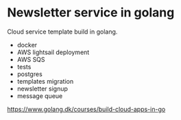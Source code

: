 # Newsletter service in golang

Cloud service template build in golang.

* docker
* AWS lightsail deployment
* AWS SQS
* tests
* postgres
* templates migration
* newsletter signup
* message queue

https://www.golang.dk/courses/build-cloud-apps-in-go
